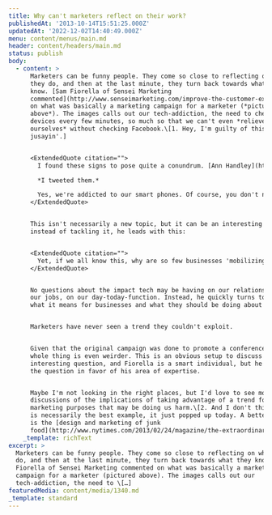 ```yaml
---
title: Why can't marketers reflect on their work?
publishedAt: '2013-10-14T15:51:25.000Z'
updatedAt: '2022-12-02T14:40:49.000Z'
menu: content/menus/main.md
header: content/headers/main.md
status: publish
body:
  - content: >
      Marketers can be funny people. They come so close to reflecting on what
      they do, and then at the last minute, they turn back towards what they
      know. [Sam Fiorella of Sensei Marketing
      commented](http://www.senseimarketing.com/improve-the-customer-experience-using-mobile/)
      on what was basically a marketing campaign for a marketer (*pictured
      above*). The images calls out our tech-addiction, the need to check our
      devices every few minutes, so much so that we can't even *relieve
      ourselves* without checking Facebook.\[1. Hey, I'm guilty of this too -
      jusayin'.]


      <ExtendedQuote citation="">
        I found these signs to pose quite a conundrum. [Ann Handley](http://www.twitter.com/marketingprofs), MarketingProf's Chief Content Officer, and her team posted these signs complete with hashtags, which we all know is the universal call to action for: Tweet This. Yet their message seems to imply that we should not be tweeting. What to do, what to do? \[Damn you Ann!!]

        *I tweeted them.*

        Yes, we're addicted to our smart phones. Of course, you don't need me to tell you that. You know it. You do it. In fact, you're probably sitting on the toilet reading this right now.
      </ExtendedQuote>


      This isn't necessarily a new topic, but it can be an interesting one, but
      instead of tackling it, he leads with this:


      <ExtendedQuote citation="">
        Yet, if we all know this, why are so few businesses 'mobilizing' their businesses?
      </ExtendedQuote>


      No questions about the impact tech may be having on our relationship, on
      our jobs, on our day-today-function. Instead, he quickly turns towards
      what it means for businesses and what they should be doing about it.


      Marketers have never seen a trend they couldn't exploit.


      Given that the original campaign was done to promote a conference, the
      whole thing is even weirder. This is an obvious setup to discuss an
      interesting question, and Fiorella is a smart individual, but he sidesteps
      the question in favor of his area of expertise.


      Maybe I'm not looking in the right places, but I'd love to see more
      discussions of the implications of taking advantage of a trend for
      marketing purposes that may be doing us harm.\[2. And I don't think this
      is necessarily the best example, it just popped up today. A better example
      is the [design and marketing of junk
      food](http://www.nytimes.com/2013/02/24/magazine/the-extraordinary-science-of-junk-food.html?pagewanted=all&_r=0).]
    _template: richText
excerpt: >
  Marketers can be funny people. They come so close to reflecting on what they
  do, and then at the last minute, they turn back towards what they know. Sam
  Fiorella of Sensei Marketing commented on what was basically a marketing
  campaign for a marketer (pictured above). The images calls out our
  tech-addiction, the need to \[…]
featuredMedia: content/media/1340.md
_template: standard
---
```


